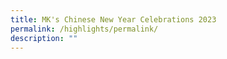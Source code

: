 ```yaml
---
title: MK's Chinese New Year Celebrations 2023
permalink: /highlights/permalink/
description: ""
---
```

